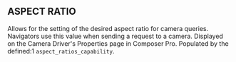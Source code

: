 ## ASPECT RATIO

Allows for the setting of the desired aspect ratio for camera queries. Navigators use this value when sending a request to a camera.  Displayed on the Camera Driver's Properties page in Composer Pro. 
Populated by the defined:1 `aspect_ratios_capability`.


